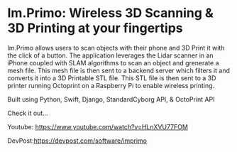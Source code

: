 # Im.Primo: Wireless 3D Scanning & 3D Printing at your fingertips

Im.Primo allows users to scan objects with their phone and 3D Print it with the click of a button. The application leverages the Lidar scanner in an iPhone coupled with SLAM algorithms to scan an object and grenerate a mesh file. This mesh file is then sent to a backend server which filters it and converts it into a 3D Printable STL file. This STL file is then sent to a 3D printer running Octoprint on a Raspberry Pi to enable wireless printing.


Built using Python, Swift, Django, StandardCyborg API, & OctoPrint API

Check it out...

Youtube: https://www.youtube.com/watch?v=HLnXVU77FOM

DevPost:https://devpost.com/software/imprimo
